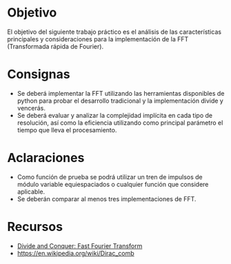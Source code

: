 # Objetivo

El objetivo del siguiente trabajo práctico es el análisis de las características principales y consideraciones para la implementación de la FFT (Transformada rápida de Fourier).

# Consignas

- Se deberá implementar la FFT utilizando las herramientas disponibles de python para probar el desarrollo tradicional y la implementación divide y vencerás.
- Se deberá evaluar y analizar la complejidad implícita en cada tipo de resolución, así como la eficiencia utilizando como principal parámetro el tiempo que lleva el procesamiento.

# Aclaraciones

- Como función de prueba se podrá utilizar un tren de impulsos de módulo variable equiespaciados o cualquier función que considere aplicable.
- Se deberán comparar al menos tres implementaciones de FFT.

# Recursos

- [Divide and Conquer: Fast Fourier Transform](https://www.cs.toronto.edu/~bor/373s20/docs/demaine-fft.pdf)
- https://en.wikipedia.org/wiki/Dirac_comb
